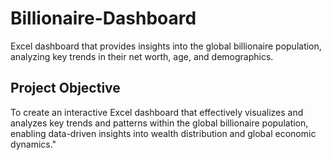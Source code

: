 # Billionaire-Dashboard
Excel dashboard that provides insights into the global billionaire population, analyzing key trends in their net worth, age, and demographics.
## Project Objective
To create an interactive Excel dashboard that effectively visualizes and analyzes key trends and patterns within the global billionaire population, enabling data-driven insights into wealth distribution and global economic dynamics."
